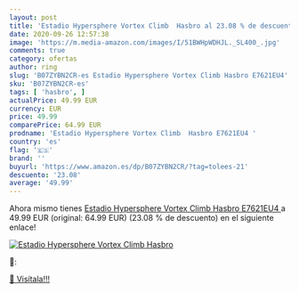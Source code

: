 ```yaml
---
layout: post
title: 'Estadio Hypersphere Vortex Climb  Hasbro al 23.08 % de descuento'
date: 2020-09-26 12:57:38
image: 'https://m.media-amazon.com/images/I/51BWHpWDHJL._SL400_.jpg'
comments: true
category: ofertas
author: ring
slug: 'B07ZYBN2CR-es Estadio Hypersphere Vortex Climb Hasbro E7621EU4'
sku: 'B07ZYBN2CR-es'
tags: [ 'hasbro', ]
actualPrice: 49.99 EUR
currency: EUR
price: 49.99
comparePrice: 64.99 EUR
prodname: 'Estadio Hypersphere Vortex Climb  Hasbro E7621EU4 '
country: 'es'
flag: '🇪🇸'
brand: ''
buyurl: 'https://www.amazon.es/dp/B07ZYBN2CR/?tag=tolees-21'
descuento: '23.08'
average: '49.99'
---
```


Ahora mismo tienes [Estadio Hypersphere Vortex Climb  Hasbro E7621EU4 ](https://www.amazon.es/dp/B07ZYBN2CR/?tag=tolees-21) a 49.99 EUR (original: 64.99 EUR) (23.08 %  de descuento) en el siguiente enlace!

[![Estadio Hypersphere Vortex Climb  Hasbro](https://m.media-amazon.com/images/I/51BWHpWDHJL._SL400_.jpg)](https://www.amazon.es/dp/B07ZYBN2CR/?tag=tolees-21)

🔎:


[🛒 Visítala!!!](https://www.amazon.es/dp/B07ZYBN2CR/?tag=tolees-21)
